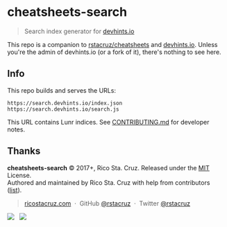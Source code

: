 # cheatsheets-search

> Search index generator for [devhints.io](https://devhints.io)

This repo is a companion to [rstacruz/cheatsheets](https://github.com/rstacruz/cheatsheets) and [devhints.io](https://devhints.io). Unless you're the admin of devhints.io (or a fork of it), there's nothing to see here.

## Info

This repo builds and serves the URLs:

```
https://search.devhints.io/index.json
https://search.devhints.io/search.js
```

This URL contains Lunr indices. See [CONTRIBUTING.md](CONTRIBUTING.md) for developer notes.

## Thanks

**cheatsheets-search** © 2017+, Rico Sta. Cruz. Released under the [MIT] License.<br>
Authored and maintained by Rico Sta. Cruz with help from contributors ([list][contributors]).

> [ricostacruz.com](http://ricostacruz.com) &nbsp;&middot;&nbsp;
> GitHub [@rstacruz](https://github.com/rstacruz) &nbsp;&middot;&nbsp;
> Twitter [@rstacruz](https://twitter.com/rstacruz)

[![](https://img.shields.io/github/followers/rstacruz.svg?style=social&label=@rstacruz)](https://github.com/rstacruz) &nbsp;
[![](https://img.shields.io/twitter/follow/rstacruz.svg?style=social&label=@rstacruz)](https://twitter.com/rstacruz)

[MIT]: http://mit-license.org/
[contributors]: http://github.com/rstacruz/cheatsheets-search/contributors
